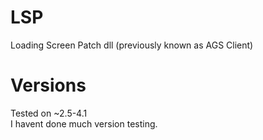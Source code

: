 # LSP
Loading Screen Patch dll (previously known as AGS Client)

# Versions
Tested on ~2.5-4.1
<br>
I havent done much version testing.
